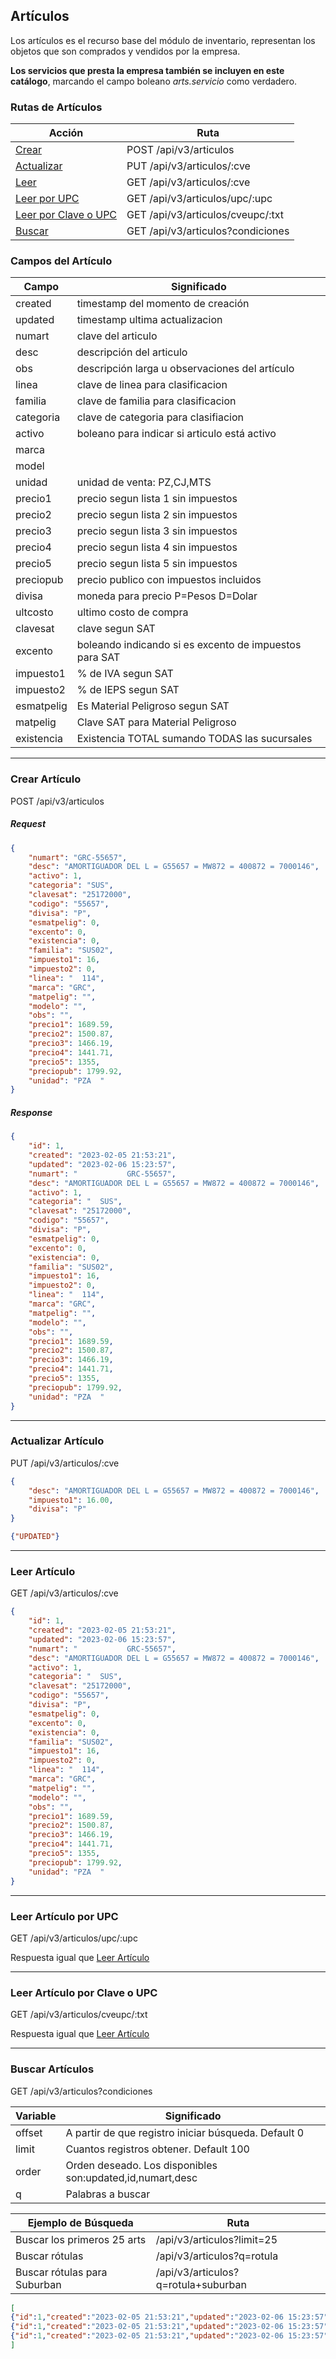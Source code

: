 ## Artículos

Los artículos es el recurso base del módulo de inventario, representan los objetos que son comprados y vendidos por la empresa.

**Los servicios que presta la empresa también se incluyen en este catálogo**, marcando el campo boleano *arts.servicio* como verdadero.

### Rutas de Artículos

| Acción                                                 | Ruta                               |
| ------------------------------------------------------ | ---------------------------------- |
| [Crear](#crear-artículo)                               | POST /api/v3/articulos             |
| [Actualizar](#actualizar-artículo)                     | PUT  /api/v3/articulos/:cve        |
| [Leer](#leer-artículo)                                 | GET  /api/v3/articulos/:cve        |
| [Leer por UPC](#leer-artículo-por-upc)                 | GET  /api/v3/articulos/upc/:upc    |
| [Leer por Clave o UPC](#leer-artículo-por-clave-o-upc) | GET  /api/v3/articulos/cveupc/:txt |
| [Buscar](#buscar-artículos)                            | GET  /api/v3/articulos?condiciones |


### Campos del Artículo

| Campo      | Significado                                            |
| ---------- | ------------------------------------------------------ |
| created    | timestamp del momento de creación                      |
| updated    | timestamp ultima actualizacion                         |
| numart     | clave del articulo                                     |
| desc       | descripción del articulo                               |
| obs        | descripción larga u observaciones del artículo         |
| linea      | clave de linea para clasificacion                      |
| familia    | clave de familia para clasificacion                    |
| categoria  | clave de categoria para clasifiacion                   |
| activo     | boleano para indicar si articulo está activo           |
| marca      |                                                        |
| model      |                                                        |
| unidad     | unidad de venta: PZ,CJ,MTS                             |
| precio1    | precio segun lista 1 sin impuestos                     |
| precio2    | precio segun lista 2 sin impuestos                     |
| precio3    | precio segun lista 3 sin impuestos                     |
| precio4    | precio segun lista 4 sin impuestos                     |
| precio5    | precio segun lista 5 sin impuestos                     |
| preciopub  | precio publico con impuestos incluidos                 |
| divisa     | moneda para precio P=Pesos D=Dolar                     |
| ultcosto   | ultimo costo de compra                                 |
| clavesat   | clave segun SAT                                        |
| excento    | boleando indicando si es excento de impuestos para SAT |
| impuesto1  | % de IVA segun SAT                                     |
| impuesto2  | % de IEPS segun SAT                                    |
| esmatpelig | Es Material Peligroso segun SAT                        |
| matpelig   | Clave SAT para Material Peligroso                      |
| existencia | Existencia TOTAL sumando TODAS las sucursales          |



---
### Crear Artículo

POST /api/v3/articulos
##### Request  
```json
{
    "numart": "GRC-55657",
    "desc": "AMORTIGUADOR DEL L = G55657 = MW872 = 400872 = 7000146",
    "activo": 1,
    "categoria": "SUS",
    "clavesat": "25172000",
    "codigo": "55657",
    "divisa": "P",
    "esmatpelig": 0,
    "excento": 0,
    "existencia": 0,
    "familia": "SUS02",
    "impuesto1": 16,
    "impuesto2": 0,
    "linea": "  114",
    "marca": "GRC",
    "matpelig": "",
    "modelo": "",
    "obs": "",
    "precio1": 1689.59,
    "precio2": 1500.87,
    "precio3": 1466.19,
    "precio4": 1441.71,
    "precio5": 1355,
    "preciopub": 1799.92,
    "unidad": "PZA  "
}
```
##### Response
```json
{
    "id": 1,
    "created": "2023-02-05 21:53:21",
    "updated": "2023-02-06 15:23:57",
    "numart": "           GRC-55657",
    "desc": "AMORTIGUADOR DEL L = G55657 = MW872 = 400872 = 7000146",
    "activo": 1,
    "categoria": "  SUS",
    "clavesat": "25172000",
    "codigo": "55657",
    "divisa": "P",
    "esmatpelig": 0,
    "excento": 0,
    "existencia": 0,
    "familia": "SUS02",
    "impuesto1": 16,
    "impuesto2": 0,
    "linea": "  114",
    "marca": "GRC",
    "matpelig": "",
    "modelo": "",
    "obs": "",
    "precio1": 1689.59,
    "precio2": 1500.87,
    "precio3": 1466.19,
    "precio4": 1441.71,
    "precio5": 1355,
    "preciopub": 1799.92,
    "unidad": "PZA  "
}
 ```



---
### Actualizar Artículo

PUT /api/v3/articulos/:cve
```json
{
    "desc": "AMORTIGUADOR DEL L = G55657 = MW872 = 400872 = 7000146",
    "impuesto1": 16.00,
    "divisa": "P"
}
```
```json
{"UPDATED"}
```



---
### Leer Artículo
GET /api/v3/articulos/:cve
```json
{
    "id": 1,
    "created": "2023-02-05 21:53:21",
    "updated": "2023-02-06 15:23:57",
    "numart": "           GRC-55657",
    "desc": "AMORTIGUADOR DEL L = G55657 = MW872 = 400872 = 7000146",
    "activo": 1,
    "categoria": "  SUS",
    "clavesat": "25172000",
    "codigo": "55657",
    "divisa": "P",
    "esmatpelig": 0,
    "excento": 0,
    "existencia": 0,
    "familia": "SUS02",
    "impuesto1": 16,
    "impuesto2": 0,
    "linea": "  114",
    "marca": "GRC",
    "matpelig": "",
    "modelo": "",
    "obs": "",
    "precio1": 1689.59,
    "precio2": 1500.87,
    "precio3": 1466.19,
    "precio4": 1441.71,
    "precio5": 1355,
    "preciopub": 1799.92,
    "unidad": "PZA  "
}
```



---
### Leer Artículo por UPC 
GET /api/v3/articulos/upc/:upc

Respuesta igual que [Leer Artículo](#leer-artículo)


---
### Leer Artículo por Clave o UPC
GET /api/v3/articulos/cveupc/:txt

Respuesta igual que [Leer Artículo](#leer-artículo)


---
### Buscar Artículos
GET /api/v3/articulos?condiciones

| Variable | Significado                                               |
| -------- | --------------------------------------------------------- |
| offset   | A partir de que registro iniciar búsqueda. Default 0      |
| limit    | Cuantos registros obtener. Default 100                    |
| order    | Orden deseado. Los disponibles son:updated,id,numart,desc |
| q        | Palabras a buscar                                         |


| Ejemplo de Búsqueda          | Ruta                                |
| ---------------------------- | ----------------------------------- |
| Buscar los primeros 25 arts  | /api/v3/articulos?limit=25          |
| Buscar rótulas               | /api/v3/articulos?q=rotula          |
| Buscar rótulas para Suburban | /api/v3/articulos?q=rotula+suburban |

```json
[
{"id":1,"created":"2023-02-05 21:53:21","updated":"2023-02-06 15:23:57","numart":"           GRC-55657","desc":"AMORTIGUADOR DEL L = G55657 = MW872 = 400872 = 7000146","activo":1,"categoria":"  SUS","clavesat":"25172000","codigo":"55657","divisa":"P","esmatpelig":0,"excento":0,"existencia":0,"familia":"SUS02","impuesto1":16,"impuesto2":0,"linea":"  114","marca":"GRC","matpelig":"","modelo":"","obs":"","precio1":1689.59,"precio2":1500.87,"precio3":1466.19,"precio4":1441.71,"precio5":1355,"preciopub":1799.92,"unidad":"PZA  "},
{"id":1,"created":"2023-02-05 21:53:21","updated":"2023-02-06 15:23:57","numart":"           GRC-55657","desc":"AMORTIGUADOR DEL L = G55657 = MW872 = 400872 = 7000146","activo":1,"categoria":"  SUS","clavesat":"25172000","codigo":"55657","divisa":"P","esmatpelig":0,"excento":0,"existencia":0,"familia":"SUS02","impuesto1":16,"impuesto2":0,"linea":"  114","marca":"GRC","matpelig":"","modelo":"","obs":"","precio1":1689.59,"precio2":1500.87,"precio3":1466.19,"precio4":1441.71,"precio5":1355,"preciopub":1799.92,"unidad":"PZA  "},
{"id":1,"created":"2023-02-05 21:53:21","updated":"2023-02-06 15:23:57","numart":"           GRC-55657","desc":"AMORTIGUADOR DEL L = G55657 = MW872 = 400872 = 7000146","activo":1,"categoria":"  SUS","clavesat":"25172000","codigo":"55657","divisa":"P","esmatpelig":0,"excento":0,"existencia":0,"familia":"SUS02","impuesto1":16,"impuesto2":0,"linea":"  114","marca":"GRC","matpelig":"","modelo":"","obs":"","precio1":1689.59,"precio2":1500.87,"precio3":1466.19,"precio4":1441.71,"precio5":1355,"preciopub":1799.92,"unidad":"PZA  "},
]
```


